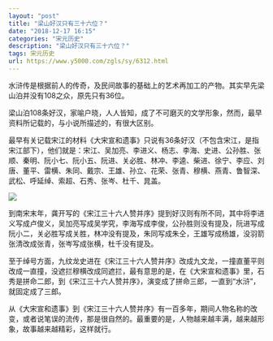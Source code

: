 ```yaml
---
layout: "post"
title: "梁山好汉只有三十六位？"
date: "2018-12-17 16:15"
categories: "宋元历史"
description: "梁山好汉只有三十六位？"
tags: 宋元历史
url: https://www.y5000.com/zgls/sy/6312.html
---
```






水浒传是根据前人的传奇，及民间故事的基础上的艺术再加工的产物。其实早先梁山泊并没有108之众，原先只有36位。

梁山泊108条好汉，家喻户晓，人人皆知，成了不可磨灭的文学形象，然而，最早资料所记载的，与小说所描述的，有很大区别。

最早有关记载宋江的材料《大宋宣和遗事》只说有36条好汉（不包含宋江，是指宋江部下），他们就是：宋江、吴加亮、李进义、杨志、李海、史进、公孙胜、张顺、秦明、阮小七、阮小五、阮进、关必胜、林冲、李逵、柴进、徐宁、李应、刘唐、董平、雷横、朱同、戴宗、王雄、孙立、花荣、张青、穆横、燕青、鲁智深、武松、呼延绰、索超、石秀、张岑、杜千、晁盖。

![](https://img.y5000.com/uploads/allimg/161201/1431504Z5-0.jpg)

到南宋末年，龚开写的《宋江三十六人赞并序》提到好汉则有所不同，其中将李进义写成卢俊义，吴加亮写成吴学究，李海写成李俊，公孙胜则没有提及，阮进写成阮小二，关必胜写成关胜，林冲没有提及，朱同写成朱仝，王雄写成杨雄，没羽箭张清改成张青，张岑写成张横，杜千没有提及。

至于绰号方面，九纹龙史进在《宋江三十六人赞并序》改成九文龙，一撞直董平则改成一直撞，没遮拦穆横改成同遮拦，最有意思的是，在《大宋宣和遗事》里，石秀是拼命二郎，到《宋江三十六人赞并序》，演变成了拼命三郎，一直到“水浒”，就固定成了三郎。

从《大宋宣和遗事》到《宋江三十六人赞并序》有一百多年，期间人物名称的改变，或者说笔误的流传，那是很自然的。最重要的是，人物越来越丰满，越来越形象，故事越来越精彩，这样就行。
